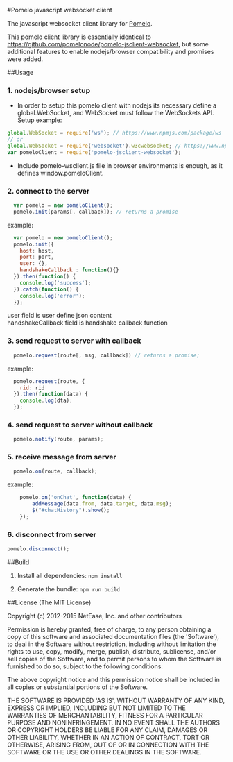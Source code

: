 #Pomelo javascript websocket client

The javascript websocket client library for [Pomelo](https://github.com/NetEase/pomelo).

This pomelo client library is essentially identical to https://github.com/pomelonode/pomelo-jsclient-websocket, but some additional features to enable nodejs/browser compatibility and promises were added.

##Usage
### 1. nodejs/browser setup
- In order to setup this pomelo client with nodejs its necessary define a global.WebSocket, and WebSocket must follow the WebSockets API. Setup example:
``` javascript
global.WebSocket = require('ws'); // https://www.npmjs.com/package/ws
// or
global.WebSocket = require('websocket').w3cwebsocket; // https://www.npmjs.com/package/websocket
var pomeloClient = require('pomelo-jsclient-websocket');
``` 
- Include pomelo-wsclient.js file in browser environments is enough, as it defines window.pomeloClient.

### 2. connect to the server
``` javascript
  var pomelo = new pomeloClient();
  pomelo.init(params[, callback]); // returns a promise
```  
example:
``` javascript
  var pomelo = new pomeloClient();
  pomelo.init({
    host: host,
    port: port,
    user: {},
    handshakeCallback : function(){}
  }).then(function() {
    console.log('success');
  }).catch(function() {
    console.log('error');
  });
```

user field is user define json content  
handshakeCallback field is handshake callback function  

### 3. send request to server with callback
``` javascript
  pomelo.request(route[, msg, callback]) // returns a promise;
```

example:
``` javascript
  pomelo.request(route, {
    rid: rid
  }).then(function(data) {
    console.log(dta);	
  });
```

### 4. send request to server without callback
``` javascript
  pomelo.notify(route, params);
```

### 5. receive message from server 
``` javascript
  pomelo.on(route, callback); 
```

example: 
``` javascript
	pomelo.on('onChat', function(data) {
		addMessage(data.from, data.target, data.msg);
		$("#chatHistory").show();
	});
```

### 6. disconnect from server  
``` javascript
pomelo.disconnect();
```  

##Build
1. Install all dependencies:
`npm install`

2. Generate the bundle:
`npm run build`

##License
(The MIT License)

Copyright (c) 2012-2015 NetEase, Inc. and other contributors

Permission is hereby granted, free of charge, to any person obtaining a copy of this software and associated documentation files (the 'Software'), to deal in the Software without restriction, including without limitation the rights to use, copy, modify, merge, publish, distribute, sublicense, and/or sell copies of the Software, and to permit persons to whom the Software is furnished to do so, subject to the following conditions:

The above copyright notice and this permission notice shall be included in all copies or substantial portions of the Software.

THE SOFTWARE IS PROVIDED 'AS IS', WITHOUT WARRANTY OF ANY KIND, EXPRESS OR IMPLIED, INCLUDING BUT NOT LIMITED TO THE WARRANTIES OF MERCHANTABILITY, FITNESS FOR A PARTICULAR PURPOSE AND NONINFRINGEMENT. IN NO EVENT SHALL THE AUTHORS OR COPYRIGHT HOLDERS BE LIABLE FOR ANY CLAIM, DAMAGES OR OTHER LIABILITY, WHETHER IN AN ACTION OF CONTRACT, TORT OR OTHERWISE, ARISING FROM, OUT OF OR IN CONNECTION WITH THE SOFTWARE OR THE USE OR OTHER DEALINGS IN THE SOFTWARE.
